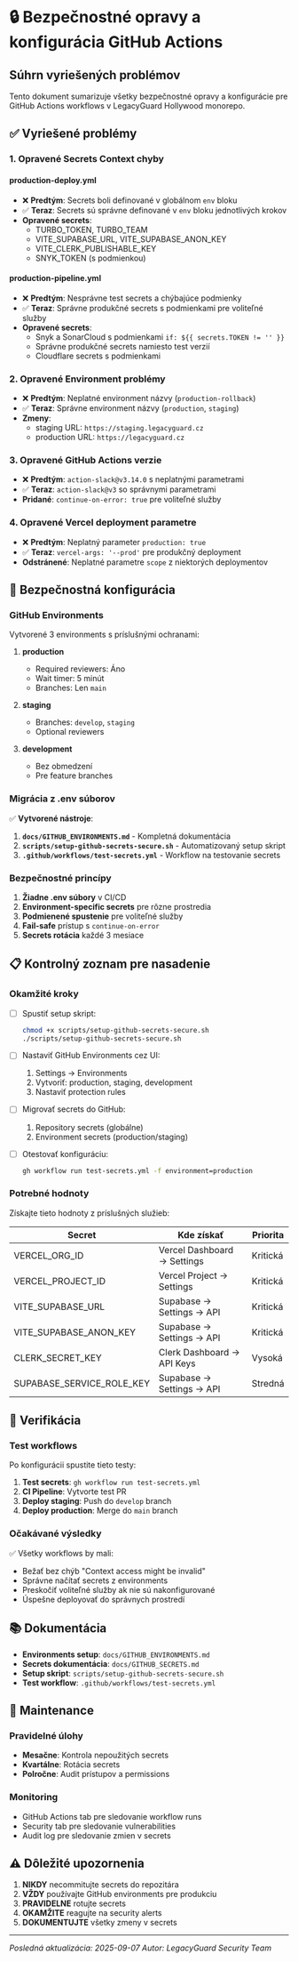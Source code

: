 # 🔒 Bezpečnostné opravy a konfigurácia GitHub Actions

## Súhrn vyriešených problémov

Tento dokument sumarizuje všetky bezpečnostné opravy a konfigurácie pre GitHub Actions workflows v LegacyGuard Hollywood monorepo.

## ✅ Vyriešené problémy

### 1. **Opravené Secrets Context chyby**

#### production-deploy.yml
- ❌ **Predtým**: Secrets boli definované v globálnom `env` bloku
- ✅ **Teraz**: Secrets sú správne definované v `env` bloku jednotlivých krokov
- **Opravené secrets**:
  - TURBO_TOKEN, TURBO_TEAM
  - VITE_SUPABASE_URL, VITE_SUPABASE_ANON_KEY
  - VITE_CLERK_PUBLISHABLE_KEY
  - SNYK_TOKEN (s podmienkou)

#### production-pipeline.yml
- ❌ **Predtým**: Nesprávne test secrets a chýbajúce podmienky
- ✅ **Teraz**: Správne produkčné secrets s podmienkami pre voliteľné služby
- **Opravené secrets**:
  - Snyk a SonarCloud s podmienkami `if: ${{ secrets.TOKEN != '' }}`
  - Správne produkčné secrets namiesto test verzií
  - Cloudflare secrets s podmienkami

### 2. **Opravené Environment problémy**

- ❌ **Predtým**: Neplatné environment názvy (`production-rollback`)
- ✅ **Teraz**: Správne environment názvy (`production`, `staging`)
- **Zmeny**:
  - staging URL: `https://staging.legacyguard.cz`
  - production URL: `https://legacyguard.cz`

### 3. **Opravené GitHub Actions verzie**

- ❌ **Predtým**: `action-slack@v3.14.0` s neplatnými parametrami
- ✅ **Teraz**: `action-slack@v3` so správnymi parametrami
- **Pridané**: `continue-on-error: true` pre voliteľné služby

### 4. **Opravené Vercel deployment parametre**

- ❌ **Predtým**: Neplatný parameter `production: true`
- ✅ **Teraz**: `vercel-args: '--prod'` pre produkčný deployment
- **Odstránené**: Neplatné parametre `scope` z niektorých deploymentov

## 🔐 Bezpečnostná konfigurácia

### GitHub Environments

Vytvorené 3 environments s príslušnými ochranami:

1. **production**
   - Required reviewers: Áno
   - Wait timer: 5 minút
   - Branches: Len `main`

2. **staging**
   - Branches: `develop`, `staging`
   - Optional reviewers

3. **development**
   - Bez obmedzení
   - Pre feature branches

### Migrácia z .env súborov

✅ **Vytvorené nástroje**:

1. **`docs/GITHUB_ENVIRONMENTS.md`** - Kompletná dokumentácia
2. **`scripts/setup-github-secrets-secure.sh`** - Automatizovaný setup skript
3. **`.github/workflows/test-secrets.yml`** - Workflow na testovanie secrets

### Bezpečnostné princípy

1. **Žiadne .env súbory** v CI/CD
2. **Environment-specific secrets** pre rôzne prostredia
3. **Podmienené spustenie** pre voliteľné služby
4. **Fail-safe** prístup s `continue-on-error`
5. **Secrets rotácia** každé 3 mesiace

## 📋 Kontrolný zoznam pre nasadenie

### Okamžité kroky

- [ ] Spustiť setup skript:
  ```bash
  chmod +x scripts/setup-github-secrets-secure.sh
  ./scripts/setup-github-secrets-secure.sh
  ```

- [ ] Nastaviť GitHub Environments cez UI:
  1. Settings → Environments
  2. Vytvoriť: production, staging, development
  3. Nastaviť protection rules

- [ ] Migrovať secrets do GitHub:
  1. Repository secrets (globálne)
  2. Environment secrets (production/staging)

- [ ] Otestovať konfiguráciu:
  ```bash
  gh workflow run test-secrets.yml -f environment=production
  ```

### Potrebné hodnoty

Získajte tieto hodnoty z príslušných služieb:

| Secret | Kde získať | Priorita |
|--------|------------|----------|
| VERCEL_ORG_ID | Vercel Dashboard → Settings | Kritická |
| VERCEL_PROJECT_ID | Vercel Project → Settings | Kritická |
| VITE_SUPABASE_URL | Supabase → Settings → API | Kritická |
| VITE_SUPABASE_ANON_KEY | Supabase → Settings → API | Kritická |
| CLERK_SECRET_KEY | Clerk Dashboard → API Keys | Vysoká |
| SUPABASE_SERVICE_ROLE_KEY | Supabase → Settings → API | Stredná |

## 🚀 Verifikácia

### Test workflows

Po konfigurácii spustite tieto testy:

1. **Test secrets**: `gh workflow run test-secrets.yml`
2. **CI Pipeline**: Vytvorte test PR
3. **Deploy staging**: Push do `develop` branch
4. **Deploy production**: Merge do `main` branch

### Očakávané výsledky

✅ Všetky workflows by mali:
- Bežať bez chýb "Context access might be invalid"
- Správne načítať secrets z environments
- Preskočiť voliteľné služby ak nie sú nakonfigurované
- Úspešne deployovať do správnych prostredí

## 📚 Dokumentácia

- **Environments setup**: `docs/GITHUB_ENVIRONMENTS.md`
- **Secrets dokumentácia**: `docs/GITHUB_SECRETS.md`
- **Setup skript**: `scripts/setup-github-secrets-secure.sh`
- **Test workflow**: `.github/workflows/test-secrets.yml`

## 🔄 Maintenance

### Pravidelné úlohy

- **Mesačne**: Kontrola nepoužitých secrets
- **Kvartálne**: Rotácia secrets
- **Polročne**: Audit prístupov a permissions

### Monitoring

- GitHub Actions tab pre sledovanie workflow runs
- Security tab pre sledovanie vulnerabilities
- Audit log pre sledovanie zmien v secrets

## ⚠️ Dôležité upozornenia

1. **NIKDY** necommitujte secrets do repozitára
2. **VŽDY** používajte GitHub environments pre produkciu
3. **PRAVIDELNE** rotujte secrets
4. **OKAMŽITE** reagujte na security alerts
5. **DOKUMENTUJTE** všetky zmeny v secrets

---

*Posledná aktualizácia: 2025-09-07*
*Autor: LegacyGuard Security Team*
